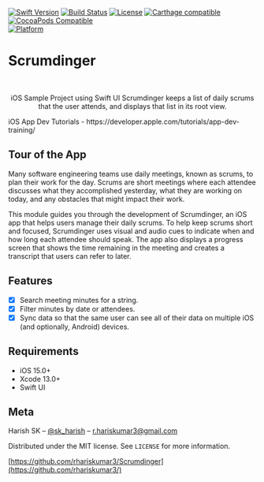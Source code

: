 
[![Swift Version][swift-image]][swift-url]
[![Build Status][travis-image]][travis-url]
[![License][license-image]][license-url]
[![Carthage compatible](https://img.shields.io/badge/Carthage-compatible-4BC51D.svg?style=flat)](https://github.com/Carthage/Carthage)
[![CocoaPods Compatible](https://img.shields.io/cocoapods/v/EZSwiftExtensions.svg)](https://img.shields.io/cocoapods/v/LFAlertController.svg)  
[![Platform](https://img.shields.io/cocoapods/p/LFAlertController.svg?style=flat)](http://cocoapods.org/pods/LFAlertController)

# Scrumdinger
<br />
<p align="center">
  <p align="center">
    iOS Sample Project using Swift UI
    Scrumdinger keeps a list of daily scrums that the user attends, and displays that list in its root view.
  </p align="center">
  <p>
  iOS App Dev Tutorials - https://developer.apple.com/tutorials/app-dev-training/
  </p>
</p>

## Tour of the App
Many software engineering teams use daily meetings, known as scrums, to plan their work for the day. Scrums are short meetings where each attendee discusses what they accomplished yesterday, what they are working on today, and any obstacles that might impact their work.

This module guides you through the development of Scrumdinger, an iOS app that helps users manage their daily scrums. To help keep scrums short and focused, Scrumdinger uses visual and audio cues to indicate when and how long each attendee should speak. The app also displays a progress screen that shows the time remaining in the meeting and creates a transcript that users can refer to later.

## Features

- [x] Search meeting minutes for a string.
- [x] Filter minutes by date or attendees.
- [x] Sync data so that the same user can see all of their data on multiple iOS (and optionally, Android) devices.

## Requirements

- iOS 15.0+
- Xcode 13.0+
- Swift UI

## Meta

Harish SK – [@sk_harish](https://twitter.com/sk_harish) – r.hariskumar3@gmail.com

Distributed under the MIT license. See ``LICENSE`` for more information.

[https://github.com/rhariskumar3/Scrumdinger](https://github.com/rhariskumar3/)

[swift-image]:https://img.shields.io/badge/swift-5.1-orange.svg
[swift-url]: https://swift.org/
[license-image]: https://img.shields.io/badge/License-MIT-blue.svg
[license-url]: LICENSE
[travis-image]: https://img.shields.io/travis/dbader/node-datadog-metrics/master.svg?style=flat-square
[travis-url]: https://travis-ci.org/dbader/node-datadog-metrics
[codebeat-image]: https://codebeat.co/badges/c19b47ea-2f9d-45df-8458-b2d952fe9dad
[codebeat-url]: https://codebeat.co/projects/github-com-vsouza-awesomeios-com
